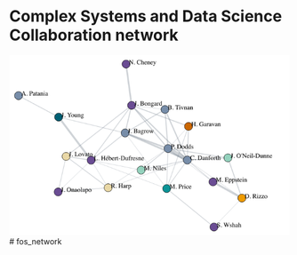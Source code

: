 # Complex Systems and Data Science Collaboration network

![csys collab](csys-collab.png)# fos_network
